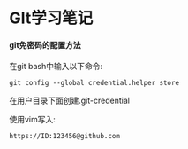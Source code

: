 # GIt学习笔记

#### git免密码的配置方法

在git bash中输入以下命令:

```
git config --global credential.helper store
```

在用户目录下面创建.git-credential

使用vim写入:

```
https://ID:123456@github.com
```


